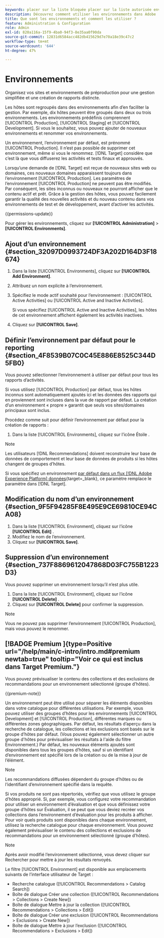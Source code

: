 ```yaml
---
keywords: placer sur la liste bloquée placer sur la liste autorisée environnement;dépannage;bonnes pratiques;ubox;redirections;redirection;liste blanche;liste bloquée;
description: Découvrez comment utiliser les environnements dans Adobe  [!DNL Target]  organiser vos sites et vos environnements de pré-production pour une gestion facile et des rapports séparés.
title: Que sont les environnements et comment les utiliser ?
feature: Administration & Configuration
role: Admin
exl-id: 820a116a-15f9-4ba0-94f3-8e35aa0f90da
source-git-commit: 12831d6584acc482db415629d7e70a18e39c47c2
workflow-type: tm+mt
source-wordcount: '644'
ht-degree: 47%

---
```


# Environnements

Organisez vos sites et environnements de préproduction pour une gestion simplifiée et une création de rapports distincte.

Les hôtes sont regroupés dans des environnements afin d’en faciliter la gestion. Par exemple, dix hôtes peuvent être groupés dans deux ou trois environnements. Les environnements prédéfinis comprennent [!UICONTROL Production], [!UICONTROL Staging] et [!UICONTROL Development]. Si vous le souhaitez, vous pouvez ajouter de nouveaux environnements et renommer vos environnements.

Un environnement, l’environnement par défaut, est prénommé [!UICONTROL Production]. Il n’est pas possible de supprimer cet environnement, même si vous le renommez. [!DNL Target] considère que c’est là que vous diffuserez les activités et tests finaux et approuvés.

Lorsqu’une demande de [!DNL Target] est reçue de nouveaux sites web ou domaines, ces nouveaux domaines apparaissent toujours dans l’environnement [!UICONTROL Production]. Les paramètres de l’environnement [!UICONTROL Production] ne peuvent pas être modifiés. Par conséquent, les sites inconnus ou nouveaux ne pourront afficher que le contenu actif et prêt. Grâce à la gestion des hôtes, vous pouvez facilement garantir la qualité des nouvelles activités et du nouveau contenu dans vos environnements de test et de développement, avant d’activer les activités.

{{permissions-update}}

Pour gérer les environnements, cliquez sur **[!UICONTROL Administration]** > **[!UICONTROL Environments]**.

## Ajout d’un environnement {#section_32097D0993724DF3A202D164D3F18674}

1. Dans la liste [!UICONTROL Environments], cliquez sur **[!UICONTROL Add Environment]**.
1. Attribuez un nom explicite à l’environnement.
1. Spécifiez le mode actif souhaité pour l’environnement : [!UICONTROL Active Activities] ou [!UICONTROL Active and Inactive Activities].

   Si vous spécifiez [!UICONTROL Active and Inactive Activities], les hôtes de cet environnement affichent également les activités inactives.

1. Cliquez sur **[!UICONTROL Save]**.

## Définir l’environnement par défaut pour le reporting {#section_4F8539B07C0C45E886E8525C344D5FB0}

Vous pouvez sélectionner l’environnement à utiliser par défaut pour tous les rapports d’activités.

Si vous utilisez [!UICONTROL Production] par défaut, tous les hôtes inconnus sont automatiquement ajoutés ici et les données des rapports qui en proviennent sont incluses dans la vue de rapport par défaut. La création d’un environnement « propre » garantit que seuls vos sites/domaines principaux sont inclus.

Procédez comme suit pour définir l’environnement par défaut pour la création de rapports :

1. Dans la liste [!UICONTROL Environments], cliquez sur l’icône Étoile .

>[!NOTE]
>
>Les utilisateurs [!DNL Recommendations] doivent reconstruire leur base de données de comportement et leur base de données de produits si les hôtes changent de groupes d’hôtes.
>
>Si vous spécifiez un environnement [par défaut dans un flux  [!DNL Adobe Experience Platform]  données](https://experienceleague.adobe.com/docs/experience-platform/datastreams/configure.html?lang=en#target){target=_blank}, ce paramètre remplace le paramètre dans [!DNL Target].

## Modification du nom d’un environnement {#section_9F5F94285F8E495E9CE69810CE94CA08}

1. Dans la liste [!UICONTROL Environment], cliquez sur l’icône **[!UICONTROL Edit]** .
1. Modifiez le nom de l’environnement.
1. Cliquez sur **[!UICONTROL Save]**.

## Suppression d’un environnement {#section_737F8869612047868D03FC755B1223D3}

Vous pouvez supprimer un environnement lorsqu’il n’est plus utile.

1. Dans la liste [!UICONTROL Environment], cliquez sur l’icône **[!UICONTROL Delete]** .
1. Cliquez sur **[!UICONTROL Delete]** pour confirmer la suppression.

>[!NOTE]
>
>Vous ne pouvez pas supprimer l’environnement [!UICONTROL Production], mais vous pouvez le renommer.

## [!BADGE Premium ]{type=Positive url="/help/main/c-intro/intro.md#premium newtab=true" tooltip="Voir ce qui est inclus dans Target Premium."}

Vous pouvez prévisualiser le contenu des collections et des exclusions de recommandations pour un environnement sélectionné (groupe d’hôtes).

{{premium-note}}

Un environnement peut être utilisé pour séparer les éléments disponibles dans votre catalogue pour différentes utilisations. Par exemple, vous pouvez utiliser des groupes d’hôtes pour les environnements [!UICONTROL Development] et [!UICONTROL Production], différentes marques ou différentes zones géographiques. Par défaut, les résultats d’aperçu dans la recherche de catalogue, les collections et les exclusions sont basés sur le groupe d’hôtes par défaut. (Vous pouvez également sélectionner un autre groupe d&#39;hôtes pour prévisualiser les résultats à l&#39;aide du filtre Environnement.) Par défaut, les nouveaux éléments ajoutés sont disponibles dans tous les groupes d’hôtes, sauf si un identifiant d’environnement est spécifié lors de la création ou de la mise à jour de l’élément.

>[!NOTE]
>
>Les recommandations diffusées dépendent du groupe d’hôtes ou de l’identifiant d’environnement spécifié dans la requête.


Si vos produits ne sont pas répertoriés, vérifiez que vous utilisez le groupe d’hôtes approprié. Si, par exemple, vous configurez votre recommandation pour utiliser un environnement d’évaluation et que vous définissez votre groupe d’hôtes sur Évaluation, il se peut que vous deviez recréer vos collections dans l’environnement d’évaluation pour les produits à afficher. Pour voir quels produits sont disponibles dans chaque environnement, utilisez la recherche catalogue pour chaque environnement. Vous pouvez également prévisualiser le contenu des collections et exclusions de recommandations pour un environnement sélectionné (groupe d’hôtes).

>[!NOTE]
>Après avoir modifié l’environnement sélectionné, vous devez cliquer sur Rechercher pour mettre à jour les résultats renvoyés.

Le filtre [!UICONTROL Environment] est disponible aux emplacements suivants de l’interface utilisateur de Target :

* Recherche catalogue ([!UICONTROL Recommendations > Catalog Search])
* Boîte de dialogue Créer une collection ([!UICONTROL Recommendations > Collections > Create New])
* Boîte de dialogue Mettre à jour la collection ([!UICONTROL Recommendations > Collections > Edit])
* Boîte de dialogue Créer une exclusion ([!UICONTROL Recommendations > Exclusions > Create New])
* Boîte de dialogue Mettre à jour l’exclusion ([!UICONTROL Recommendations > Exclusions > Edit])
